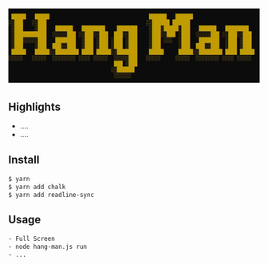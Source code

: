 # ![hangman](src/pics-hangman/hangman.jpg )

## Highlights

- ....
- ....

## Install

```console
$ yarn
$ yarn add chalk
$ yarn add readline-sync
```

## Usage

```console
- Full Screen
- node hang-man.js run
- ...
```